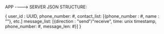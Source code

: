 APP ----> SERVER JSON STRUCTURE:

{
	user_id : UUID,
	phone_number: #, 
	contact_list: [{phone_number : #, name : ""}, etc.]
	message_list: [{direction : "send"/"receive", time: unix timestamp, phone_number: #, message_len: #}]
}